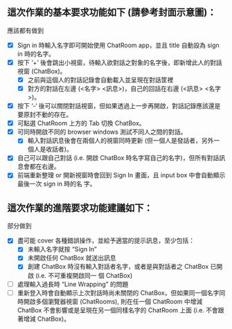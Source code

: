 
## 這次作業的基本要求功能如下 (請參考封⾯⽰意圖)：

應該都有做到

- [x] Sign in 時輸入名字即可開始使⽤ ChatRoom app，並且 title ⾃動設為 sign in 時的名字。
- [x] 按下 ‘+’ 後會跳出⼩視窗，待輸入欲對話之對象的名字後，即新增此⼈的對話視窗 (ChatBox)。
  - [x] 之前與這個⼈的對話記錄會⾃動載入並呈現在對話筐裡
  - [x] 對⽅的對話在左邊 (<名字> <訊息>)，⾃⼰的回話在右邊 (<訊息> <名字>)。
- [x] 按下 ‘-‘ 後可以關閉對話視窗，但如果透過上⼀步再開啟，對話記錄應該還是要原封不動的存在。
- [x] 可點選 ChatRoom 上⽅的 Tab 切換 ChatBox。
- [x] 可同時開啟不同的 browser windows 測試不同⼈之間的對話。
  - [x] 輸入對話訊息後會在兩個⼈的視窗同時更新 (但⼀個⼈是發話者，另外⼀個⼈是收話者)。
- [x] ⾃⼰可以跟⾃⼰對話 (i.e. 開啟 ChatBox 時名字寫⾃⼰的名字)，但所有對話訊息會都在右邊。
- [x] 前端重新整理 or 開新視窗時會回到 Sign In 畫⾯，且 input box 中會⾃動顯⽰最後⼀次 sign in 時的名
字。

## 這次作業的進階要求功能建議如下：

部分做到

- [x] 盡可能 cover 各種錯誤操作，並給予適當的提⽰訊息，⾄少包括：
  - [x] 未輸入名字就按 “Sign In”
  - [x] 未開啟任何 ChatBox 就送出訊息
  - [x] 創建 ChatBox 時沒有輸入對話者名字，或者是與對話者之 ChatBox 已開啟 (i.e. 不可重複開啟同⼀
個 ChatBox)
- [ ] 處理輸入過長時 “Line Wrapping” 的問題
- [ ] 重新登入時會⾃動顯⽰上次對話時尚未關閉的 ChatBox，但如果同⼀個名字同時開啟多個瀏覽器視窗
(ChatRooms), 則在任⼀個 ChatRoom 中增減 ChatBox 不會影響或是呈現在另⼀個同樣名字的
ChatRoom 上⾯ (i.e. 不會跟著增減 ChatBox)。